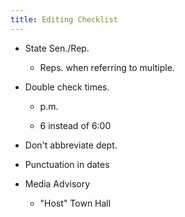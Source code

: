 ```yaml
---
title: Editing Checklist
---
```


- State Sen./Rep.
	 - Reps. when referring to multiple.

- Double check times.
	 - p.m. 

	 - 6 instead of 6:00

- Don't abbreviate dept.

- Punctuation in dates

- Media Advisory
	 - "Host" Town Hall
